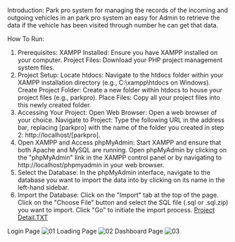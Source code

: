 Introduction:
Park pro system for managing the records of the incoming and 
outgoing vehicles in an park pro system an easy for Admin to retrieve the 
data if the vehicle has been visited through number he can get that data. 

How To Run:
1. Prerequisites:
XAMPP Installed: Ensure you have XAMPP installed on your computer. 
Project Files: Download your PHP project management system files.
2. Project Setup:
Locate htdocs: Navigate to the htdocs folder within your XAMPP installation directory (e.g., C:\xampp\htdocs on Windows). 
Create Project Folder: Create a new folder within htdocs to house your project files (e.g., parkpro). 
Place Files: Copy all your project files into this newly created folder.
4. Accessing Your Project:
Open Web Browser: Open a web browser of your choice. 
Navigate to Project: Type the following URL in the address bar, replacing [parkpro] with the name of the folder you created in step 2: http://localhost/[parkpro].
5. Open XAMPP and Access phpMyAdmin:
Start XAMPP and ensure that both Apache and MySQL are running. 
Open phpMyAdmin by clicking on the "phpMyAdmin" link in the XAMPP control panel or by navigating to http://localhost/phpmyadmin in your web browser.
6. Select the Database:
In the phpMyAdmin interface, navigate to the database you want to import the data into by clicking on its name in the left-hand sidebar.
7. Import the Database:
Click on the "Import" tab at the top of the page.
Click on the "Choose File" button and select the SQL file (.sql or .sql.zip) you want to import.
Click "Go" to initiate the import process.
[Project Detail.TXT](https://github.com/user-attachments/files/19320106/Project.Detail.TXT)
     


Login Page
![01](https://github.com/user-attachments/assets/b5e014d6-a1b1-4823-98ec-078ae50d4ade)
Loading Page
![02](https://github.com/user-attachments/assets/c7311bfc-14ef-47aa-85b6-8b439ef4fa4f)
Dashboard Page
![03](https://github.com/user-attachments/assets/80eea18d-07c7-4325-b358-c3ce95bc9f61)



